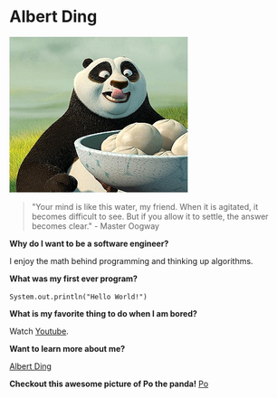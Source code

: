 # Albert Ding

![Image](po.png)

> "Your mind is like this water, my friend. When it is agitated, it becomes difficult to see. But if you allow it to settle, the answer becomes clear." - Master Oogway


**Why do I want to be a software engineer?**

I enjoy the math behind programming and thinking up algorithms. 

**What was my first ever program?**

`System.out.println("Hello World!")`

**What is my favorite thing to do when I am bored?**

Watch [Youtube](https://www.youtube.com/). 

**Want to learn more about me?**

[Albert Ding](#Albert-Ding)

**Checkout this awesome picture of Po the panda!**
[Po](po.png)
